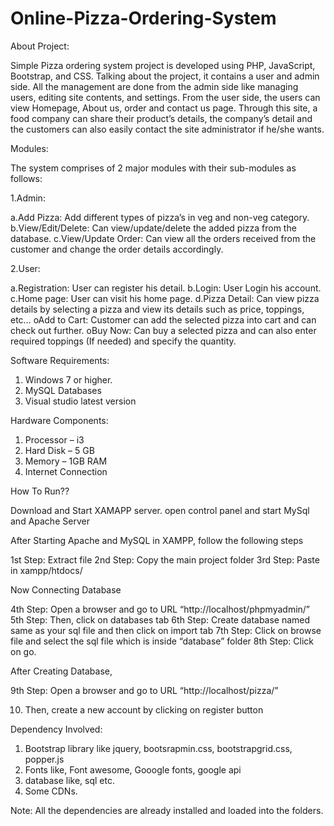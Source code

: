 # Online-Pizza-Ordering-System

About Project:

Simple Pizza ordering system project is developed using PHP, JavaScript, Bootstrap, and CSS. Talking about the project, it contains a user and admin side. All the management are done from the admin side like managing users, editing site contents, and settings. From the user side, the users can view Homepage, About us, order and contact us page. Through this site, a food company can share their product’s details, the company’s detail and the customers can also easily contact the site administrator if he/she wants.

Modules:

The system comprises of 2 major modules with their sub-modules as follows:

1.Admin:

a.Add Pizza: Add different types of pizza’s in veg and non-veg category.
b.View/Edit/Delete: Can view/update/delete the added pizza from the database.
c.View/Update Order: Can view all the orders received from the customer and change the order details accordingly.

2.User:

a.Registration: User can register his detail.
b.Login: User Login his account.
c.Home page: User can visit his home page.
d.Pizza Detail: Can view pizza details by selecting a pizza and view its details such as price, toppings, etc…
oAdd to Cart: Customer can add the selected pizza into cart and can check out further.
oBuy Now: Can buy a selected pizza and can also enter required toppings (If needed) and specify the quantity.

Software Requirements:

1. Windows 7 or higher. 
2. MySQL Databases
3. Visual studio latest version

Hardware Components:

1. Processor – i3
2. Hard Disk – 5 GB
3. Memory – 1GB RAM
4. Internet Connection

How To Run??

Download and Start XAMAPP server.
open control panel and start MySql and Apache Server

After Starting Apache and MySQL in XAMPP, follow the following steps

1st Step: Extract file
2nd Step: Copy the main project folder
3rd Step: Paste in xampp/htdocs/

Now Connecting Database

4th Step: Open a browser and go to URL “http://localhost/phpmyadmin/”
5th Step: Then, click on databases tab
6th Step: Create database named same as your sql file and then click on import tab
7th Step: Click on browse file and select the sql file which is inside “database” folder
8th Step: Click on go.

After Creating Database,

9th Step: Open a browser and go to URL “http://localhost/pizza/”

10. Then, create a new account by clicking on register button


Dependency Involved:
1. Bootstrap library like jquery, bootsrapmin.css, bootstrapgrid.css, popper.js
2. Fonts like, Font awesome, Gooogle fonts, google api
3. database like, sql etc.
4. Some CDNs.

Note: All the dependencies are already installed and loaded into the folders.

